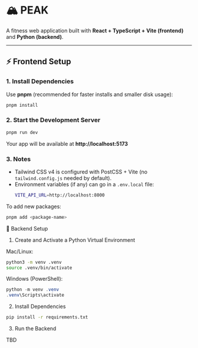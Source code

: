 # 🏔️ PEAK

A fitness web application built with **React + TypeScript + Vite (frontend)** and **Python (backend)**.

---

## ⚡ Frontend Setup

### 1. Install Dependencies
Use **pnpm** (recommended for faster installs and smaller disk usage):
```bash
pnpm install
```

### 2. Start the Development Server
```bash
pnpm run dev
```

Your app will be available at **http://localhost:5173**

### 3. Notes
- Tailwind CSS v4 is configured with PostCSS + Vite (no `tailwind.config.js` needed by default).
- Environment variables (if any) can go in a `.env.local` file:
  ```bash
  VITE_API_URL=http://localhost:8000

To add new packages:

```bash
pnpm add <package-name>
```



🐍 Backend Setup
1. Create and Activate a Python Virtual Environment

Mac/Linux:

```bash
python3 -m venv .venv
source .venv/bin/activate
```

Windows (PowerShell):

```powershell
python -m venv .venv
.venv\Scripts\activate
```

2. Install Dependencies

```bash
pip install -r requirements.txt
```

3. Run the Backend

TBD